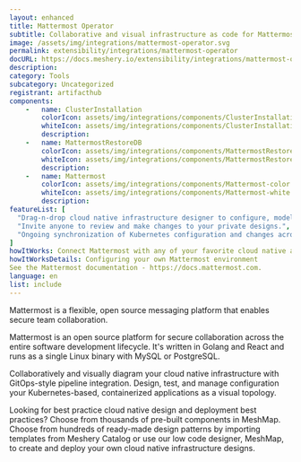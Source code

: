 ```yaml
---
layout: enhanced
title: Mattermost Operator
subtitle: Collaborative and visual infrastructure as code for Mattermost Operator
image: /assets/img/integrations/mattermost-operator.svg
permalink: extensibility/integrations/mattermost-operator
docURL: https://docs.meshery.io/extensibility/integrations/mattermost-operator
description: 
category: Tools
subcategory: Uncategorized
registrant: artifacthub
components: 
	-	name: ClusterInstallation
		colorIcon: assets/img/integrations/components/ClusterInstallation-color.svg
		whiteIcon: assets/img/integrations/components/ClusterInstallation-white.svg
		description: 
	-	name: MattermostRestoreDB
		colorIcon: assets/img/integrations/components/MattermostRestoreDB-color.svg
		whiteIcon: assets/img/integrations/components/MattermostRestoreDB-white.svg
		description: 
	-	name: Mattermost
		colorIcon: assets/img/integrations/components/Mattermost-color.svg
		whiteIcon: assets/img/integrations/components/Mattermost-white.svg
		description: 
featureList: [
  "Drag-n-drop cloud native infrastructure designer to configure, model, and deploy your workloads.",
  "Invite anyone to review and make changes to your private designs.",
  "Ongoing synchronization of Kubernetes configuration and changes across any number of clusters."
]
howItWorks: Connect Mattermost with any of your favorite cloud native apps in just a few clicks. Design, build, and automate anything for your work by integrating apps like Mattermost to create visual automated workflows. Choose from thousands of ready-made apps or use our no-code toolkit to connect to apps not yet in our library.
howItWorksDetails: Configuring your own Mattermost environment
See the Mattermost documentation - https://docs.mattermost.com.
language: en
list: include
---
```

<p>
Mattermost is a flexible, open source messaging platform that enables secure team collaboration.
</p>
<p>Mattermost is an open source platform for secure collaboration across the entire software development lifecycle. It's written in Golang and React and runs as a single Linux binary with MySQL or PostgreSQL.</p>
<p>
    Collaboratively and visually diagram your cloud native infrastructure with GitOps-style pipeline integration. Design, test, and manage configuration your Kubernetes-based, containerized applications as a visual topology.
</p>
<p>
    Looking for best practice cloud native design and deployment best practices? Choose from thousands of pre-built components in MeshMap. Choose from hundreds of ready-made design patterns by importing templates from Meshery Catalog or use our low code designer, MeshMap, to create and deploy your own cloud native infrastructure designs.
</p>
